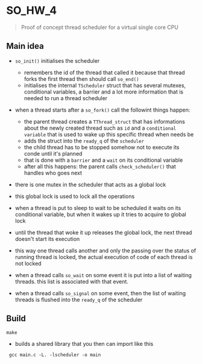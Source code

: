 # SO_HW_4

> Proof of concept thread scheduler for a virtual single core CPU

## Main idea

* `so_init()` initialises the scheduler
	* remembers the id of the thread that called it because that thread forks the first thread then should call `so_end()`
	* initialises the internal `TScheduler` struct that has several mutexes, conditional variables, a barrier and a lot more information that is needed to run a thread scheduler

* when a thread starts after a `so_fork()` call the followint things happen:
	* the parent thread creates a `TThread_struct` that has informations about the newly created thread such as `id` and a `conditional variable` that is used to wake up this specific thread when needs be
	* adds the struct into the `ready_q` of the `scheduler`
	* the child thread has to be stopped somehow not to execute its conde until it's planned
	* that is done with a `barrier` and a `wait` on its conditional variable
	* after all this happens: the parent calls `check_scheduler()` that handles who goes next

* there is one mutex in the scheduler that acts as a global lock
* this global lock is used to lock all the operations
* when a thread is put to sleep to wait to be scheduled it waits on its conditional variable, but when it wakes up it tries to acquire to global lock
* until the thread that woke it up releases the global lock, the next thread doesn't start its execution

* this way one thread calls another and only the passing over the status of running thread is locked, the actual execution of code of each thread is not locked

* when a thread calls `so_wait` on some event it is put into a list of waiting threads. this list is associated with that event.

* when a thread calls `so_signal` on some event, then the list of waiting threads is flushed into the `ready_q` of the scheduler

## Build

```make```

* builds a shared library that you then can import like this

``` gcc main.c -L. -lscheduler -o main```
